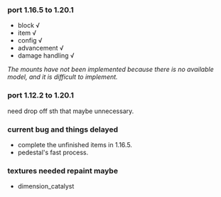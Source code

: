 ### port 1.16.5 to 1.20.1

- block √
- item √
- config √
- advancement √
- damage handling √

*The mounts have not been implemented because there is no available model, and it is difficult to implement.*

### port 1.12.2 to 1.20.1

need drop off sth that maybe unnecessary.

### current bug and things delayed

- complete the unfinished items in 1.16.5.
- pedestal's fast process.

### textures needed repaint maybe

- dimension_catalyst
